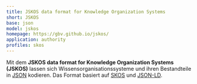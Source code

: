 ```yaml
---
title: JSKOS data format for Knowledge Organization Systems
short: JSKOS
base: json
model: jskos
homepage: https://gbv.github.io/jskos/
application: authority
profiles: skos
---
```


Mit dem **JSKOS data format for Knowledge Organization Systems (JSKOS)** lassen
sich Wissensorganisationssysteme und ihren Bestandteile in [JSON](json)
kodieren.  Das Format basiert auf [SKOS](rdf/voc/skos) und
[JSON-LD](rdf/json-ld).
